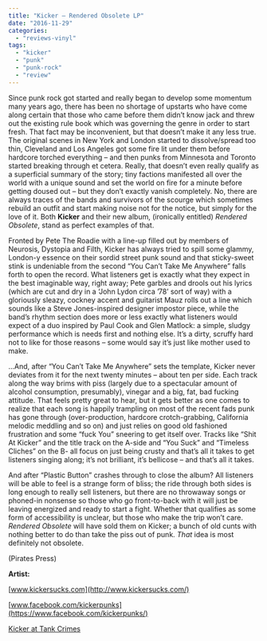 ```yaml
---
title: "Kicker – Rendered Obsolete LP"
date: "2016-11-29"
categories: 
  - "reviews-vinyl"
tags: 
  - "kicker"
  - "punk"
  - "punk-rock"
  - "review"
---
```


Since punk rock got started and really began to develop some momentum many years ago, there has been no shortage of upstarts who have come along certain that those who came before them didn’t know jack and threw out the existing rule book which was governing the genre in order to start fresh. That fact may be inconvenient, but that doesn’t make it any less true. The original scenes in New York and London started to dissolve/spread too thin, Cleveland and Los Angeles got some fire lit under them before hardcore torched everything – and then punks from Minnesota and Toronto started breaking through et cetera. Really, that doesn’t even really qualify as a superficial summary of the story; tiny factions manifested all over the world with a unique sound and set the world on fire for a minute before getting doused out – but they don’t exactly vanish completely. No, there are always traces of the bands and survivors of the scourge which sometimes rebuild an outfit and start making noise not for the notice, but simply for the love of it. Both **Kicker** and their new album, (ironically entitled) _Rendered Obsolete_, stand as perfect examples of that.

Fronted by Pete The Roadie with a line-up filled out by members of Neurosis, Dystopia and Filth, Kicker has always tried to spill some glammy, London-y essence on their sordid street punk sound and that sticky-sweet stink is undeniable from the second “You Can’t Take Me Anywhere” falls forth to open the record. What listeners get is exactly what they expect in the best imaginable way, right away; Pete garbles and drools out his lyrics (which are cut and dry in a ‘John Lydon circa ’78’ sort of way) with a gloriously sleazy, cockney accent and guitarist Mauz rolls out a line which sounds like a Steve Jones-inspired designer impostor piece, while the band’s rhythm section does more or less exactly what listeners would expect of a duo inspired by Paul Cook and Glen Matlock: a simple, sludgy performance which is needs first and nothing else. It’s a dirty, scruffy hard not to like for those reasons – some would say it’s just like mother used to make.

…And, after “You Can’t Take Me Anywhere” sets the template, Kicker never deviates from it for the next twenty minutes – about ten per side. Each track along the way brims with piss (largely due to a spectacular amount of alcohol consumption, presumably), vinegar and a big, fat, bad fucking attitude. That feels pretty great to hear, but it gets better as one comes to realize that each song is happily trampling on most of the recent fads punk has gone through (over-production, hardcore crotch-grabbing, California melodic meddling and so on) and just relies on good old fashioned frustration and some “fuck You” sneering to get itself over. Tracks like “Shit At Kicker” and the title track on the A-side and “You Suck” and “Timeless Cliches” on the B- all focus on just being crusty and that’s all it takes to get listeners singing along; it’s not brilliant, it’s bellicose – and that’s all it takes.

And after “Plastic Button” crashes through to close the album? All listeners will be able to feel is a strange form of bliss; the ride through both sides is long enough to really sell listeners, but there are no throwaway songs or phoned-in nonsense so those who go front-to-back with it will just be leaving energized and ready to start a fight. Whether that qualifies as some form of accessibility is unclear, but those who make the trip won’t care. _Rendered Obsolete_ will have sold them on Kicker; a bunch of old cunts with nothing better to do than take the piss out of punk. _That_ idea is most definitely not obsolete.

(Pirates Press)

**Artist:**

[www.kickersucks.com](http://www.kickersucks.com/)

[www.facebook.com/kickerpunks](https://www.facebook.com/kickerpunks/)

[Kicker at Tank Crimes](https://tankcrimes.merchtable.com/tankcrimes-music/vinyl/kicker-rendered-obsolete-vinyl-lp#.WDz9uaIrJE4)
